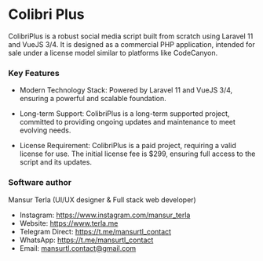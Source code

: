 # Colibri Plus

ColibriPlus is a robust social media script built from scratch using Laravel 11 and VueJS 3/4. It is designed as a commercial PHP application, intended for sale under a license model similar to platforms like CodeCanyon.

### Key Features

- Modern Technology Stack: Powered by Laravel 11 and VueJS 3/4, ensuring a powerful and scalable foundation.

- Long-term Support: ColibriPlus is a long-term supported project, committed to providing ongoing updates and maintenance to meet evolving needs.

- License Requirement: ColibriPlus is a paid project, requiring a valid license for use. The initial license fee is $299, ensuring full access to the script and its updates.


### Software author

Mansur Terla (UI/UX designer & Full stack web developer)

- Instagram: https://www.instagram.com/mansur_terla
- Website: https://www.terla.me
- Telegram Direct: https://t.me/mansurtl_contact
- WhatsApp: https://t.me/mansurtl_contact
- Email: mansurtl.contact@gmail.com